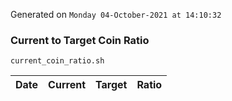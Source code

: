 Generated on `Monday 04-October-2021 at 14:10:32`

### Current to Target Coin Ratio
`current_coin_ratio.sh`

Date|Current|Target|Ratio
---|---|---|---
